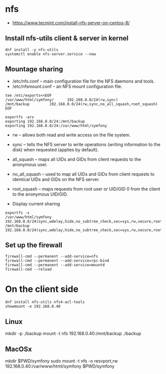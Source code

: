 # nfs

* https://www.tecmint.com/install-nfs-server-on-centos-8/

## Install nfs-utils client & server in kernel
```
dnf install -y nfs-utils
systemctl enable nfs-server.service --now
```

## Mountage sharing
* /etc/nfs.conf – main configuration file for the NFS daemons and tools.
* /etc/nfsmount.conf – an NFS mount configuration file.

```
tee /etc/exports<<EOF
/var/www/html/symfony/  	192.168.0.0/24(rw,sync)
/mnt/backup			192.168.0.0/24(rw,sync,no_all_squash,root_squash)
EOF

exportfs -arv
exporting 192.168.0.0/24:/mnt/backup
exporting 192.168.0.0/24:/var/www/html/symfony
```
* rw – allows both read and write access on the file system.
* sync – tells the NFS server to write operations (writing information to the disk) when requested (applies by default).
* all_squash – maps all UIDs and GIDs from client requests to the anonymous user.
* no_all_squash – used to map all UIDs and GIDs from client requests to identical UIDs and GIDs on the NFS server.
* root_squash – maps requests from root user or UID/GID 0 from the client to the anonymous UID/GID.


* Display current sharing
```
exportfs -s
/var/www/html/symfony  192.168.0.0/24(sync,wdelay,hide,no_subtree_check,sec=sys,rw,secure,root_squash,no_all_squash)
/mnt/backup  192.168.0.0/24(sync,wdelay,hide,no_subtree_check,sec=sys,rw,secure,root_squash,no_all_squash)
```


## Set up the firewall
```
firewall-cmd --permanent --add-service=nfs
firewall-cmd --permanent --add-service=rpc-bind
firewall-cmd --permanent --add-service=mountd
firewall-cmd --reload
```


# On the client side
```
dnf install nfs-utils nfs4-acl-tools
showmount -e 192.168.0.40

```


## Linux
mkdir -p ./backup
mount -t nfs  192.168.0.40:/mnt/backup ./backup

## MacOSx
mkdir $PWD/symfony
sudo mount -t nfs -o resvport,rw   192.168.0.40:/var/www/html/symfony $PWD/symfony
```
